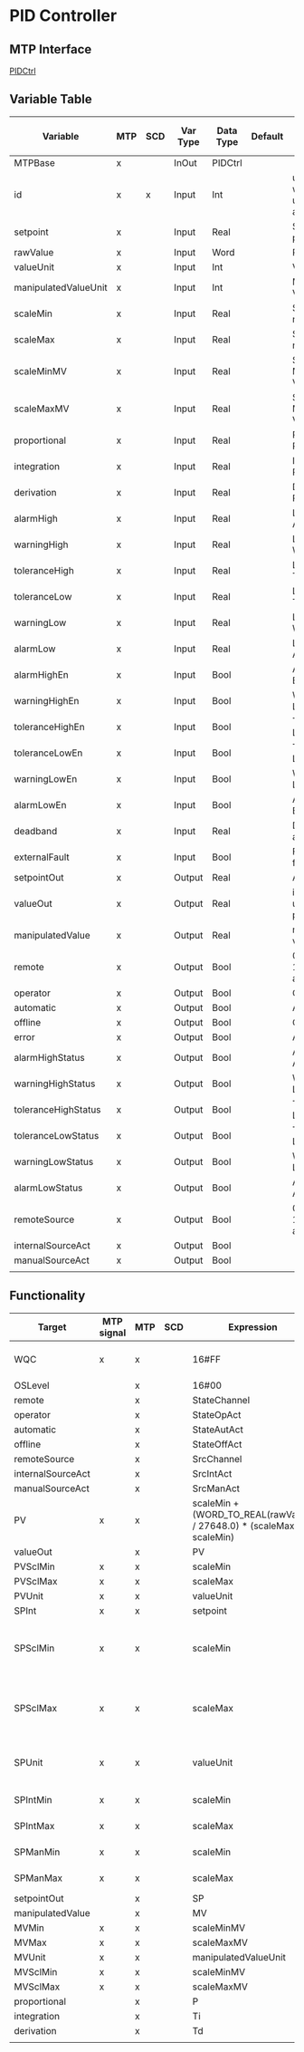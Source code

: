 # PID Controller

## MTP Interface

[PIDCtrl](./../MTP/PIDCtrl.md)

## Variable Table

| Variable             | MTP | SCD | Var Type | Data Type | Default | Description                                                   | SCD Name | SCD Terminal Name |
| -------------------- | --- | --- | -------- | --------- | ------- | ------------------------------------------------------------- | -------- | ----------------- |
| MTPBase              | x   |     | InOut    | PIDCtrl   |         |                                                               |          |                   |
| id                   | x   | x   | Input    | Int       |         | unique project-wide ID to uniquely identify and track objects |          |                   |
| setpoint             | x   |     | Input    | Real      |         | Setpoint from program                                         |          |                   |
| rawValue             | x   |     | Input    | Word      |         | Raw Input Value                                               |          |                   |
| valueUnit            | x   |     | Input    | Int       |         | Value Unit                                                    |          |                   |
| manipulatedValueUnit | x   |     | Input    | Int       |         | Manipulated Value Unit                                        |          |                   |
| scaleMin             | x   |     | Input    | Real      |         | Scale Min for read value                                      |          |                   |
| scaleMax             | x   |     | Input    | Real      |         | Scale Max for read value                                      |          |                   |
| scaleMinMV           | x   |     | Input    | Real      |         | Scale Min for Manipulated Value                               |          |                   |
| scaleMaxMV           | x   |     | Input    | Real      |         | Scale Max for Manipulated Value                               |          |                   |
| proportional         | x   |     | Input    | Real      |         | Proportional Parameter                                        |          |                   |
| integration          | x   |     | Input    | Real      |         | Integration Parameter in s                                    |          |                   |
| derivation           | x   |     | Input    | Real      |         | Derivation Parameter in s                                     |          |                   |
| alarmHigh            | x   |     | Input    | Real      |         | Limit Value for Alarm High                                    |          |                   |
| warningHigh          | x   |     | Input    | Real      |         | Limit Value for Warning High                                  |          |                   |
| toleranceHigh        | x   |     | Input    | Real      |         | Limit Value for Tolerance High                                |          |                   |
| toleranceLow         | x   |     | Input    | Real      |         | Limit Value for Tolerance Low                                 |          |                   |
| warningLow           | x   |     | Input    | Real      |         | Limit Value for Warning Low                                   |          |                   |
| alarmLow             | x   |     | Input    | Real      |         | Limit Value for Alarm Low                                     |          |                   |
| alarmHighEn          | x   |     | Input    | Bool      |         | Alarm High Limit Enabled                                      |          |                   |
| warningHighEn        | x   |     | Input    | Bool      |         | Warning High Limit Enabled                                    |          |                   |
| toleranceHighEn      | x   |     | Input    | Bool      |         | Tolerance High Limit Enabled                                  |          |                   |
| toleranceLowEn       | x   |     | Input    | Bool      |         | Tolerance Low Limit Enabled                                   |          |                   |
| warningLowEn         | x   |     | Input    | Bool      |         | Warning Low Limit Enabled                                     |          |                   |
| alarmLowEn           | x   |     | Input    | Bool      |         | Alarm Low Limit Enabled                                       |          |                   |
| deadband             | x   |     | Input    | Real      |         | Deadband for alarms/warnings                                  |          |                   |
| externalFault        | x   |     | Input    | Bool      |         | Fault indication from outside                                 |          |                   |
| setpointOut          | x   |     | Output   | Real      |         | Active setpoint                                               |          |                   |
| valueOut             | x   |     | Output   | Real      |         | input Value for use in the program                            |          |                   |
| manipulatedValue     | x   |     | Output   | Real      |         | manipulated value                                             |          |                   |
| remote               | x   |     | Output   | Bool      |         | 0: operator/local, 1: automatic/remote                        |          |                   |
| operator             | x   |     | Output   | Bool      |         | Operator Mode                                                 |          |                   |
| automatic            | x   |     | Output   | Bool      |         | Automatic Mode                                                |          |                   |
| offline              | x   |     | Output   | Bool      |         | Offline Mode                                                  |          |                   |
| error                | x   |     | Output   | Bool      |         | Any error active                                              |          |                   |
| alarmHighStatus      | x   |     | Output   | Bool      |         | Alarm High Limit Active                                       |          |                   |
| warningHighStatus    | x   |     | Output   | Bool      |         | Warning High Limit Active                                     |          |                   |
| toleranceHighStatus  | x   |     | Output   | Bool      |         | Tolerance High Limit Active                                   |          |                   |
| toleranceLowStatus   | x   |     | Output   | Bool      |         | Tolerance Low Limit Active                                    |          |                   |
| warningLowStatus     | x   |     | Output   | Bool      |         | Warning Low Limit Active                                      |          |                   |
| alarmLowStatus       | x   |     | Output   | Bool      |         | Alarm Low Limit Active                                        |          |                   |
| remoteSource         | x   |     | Output   | Bool      |         | 0: operator/local, 1: automatic/remote                        |          |                   |
| internalSourceAct    | x   |     | Output   | Bool      |         |                                                               |          |                   |
| manualSourceAct      | x   |     | Output   | Bool      |         |                                                               |          |                   |
|                      |     |     |          |           |         |                                                               |          |                   |


## Functionality

| Target            | MTP signal | MTP | SCD | Expression                                                    | Comment                          |
| ----------------- | ---------- | --- | --- | ------------------------------------------------------------- | -------------------------------- |
| WQC               | x          | x   |     | 16#FF                                                         | no QC available (default)        |
| OSLevel           |            | x   |     | 16#00                                                         | TODO                             |
| remote            |            | x   |     | StateChannel                                                  |                                  |
| operator          |            | x   |     | StateOpAct                                                    |                                  |
| automatic         |            | x   |     | StateAutAct                                                   |                                  |
| offline           |            | x   |     | StateOffAct                                                   |                                  |
| remoteSource      |            | x   |     | SrcChannel                                                    |                                  |
| internalSourceAct |            | x   |     | SrcIntAct                                                     |                                  |
| manualSourceAct   |            | x   |     | SrcManAct                                                     |                                  |
| PV                | x          | x   |     | scaleMin + (WORD_TO_REAL(rawValue) / 27648.0) * (scaleMax - scaleMin) |                                  |
| valueOut          |            | x   |     | PV                                                            |                                  |
| PVSclMin          | x          | x   |     | scaleMin                                                      |                                  |
| PVSclMax          | x          | x   |     | scaleMax                                                      |                                  |
| PVUnit            | x          | x   |     | valueUnit                                                     |                                  |
| SPInt             | x          | x   |     | setpoint                                                      |                                  |
| SPSclMin          | x          | x   |     | scaleMin                                                      | SP and PV should have same scale |
| SPSclMax          | x          | x   |     | scaleMax                                                      | SP and PV should have same scale |
| SPUnit            | x          | x   |     | valueUnit                                                     | SP and PV should have same unit  |
| SPIntMin          | x          | x   |     | scaleMin                                                      | no limits for now                |
| SPIntMax          | x          | x   |     | scaleMax                                                      | no limits for now                |
| SPManMin          | x          | x   |     | scaleMin                                                      | no limits for now                |
| SPManMax          | x          | x   |     | scaleMax                                                      | no limits for now                |
| setpointOut       |            | x   |     | SP                                                            |                                  |
| manipulatedValue  |            | x   |     | MV                                                            |                                  |
| MVMin             | x          | x   |     | scaleMinMV                                                    |                                  |
| MVMax             | x          | x   |     | scaleMaxMV                                                    |                                  |
| MVUnit            | x          | x   |     | manipulatedValueUnit                                          |                                  |
| MVSclMin          | x          | x   |     | scaleMinMV                                                    |                                  |
| MVSclMax          | x          | x   |     | scaleMaxMV                                                    |                                  |
| proportional      |            | x   |     | P                                                             |                                  |
| integration       |            | x   |     | Ti                                                            |                                  |
| derivation        |            | x   |     | Td                                                            |                                  |
|                   |            |     |     |                                                               |                                  |

